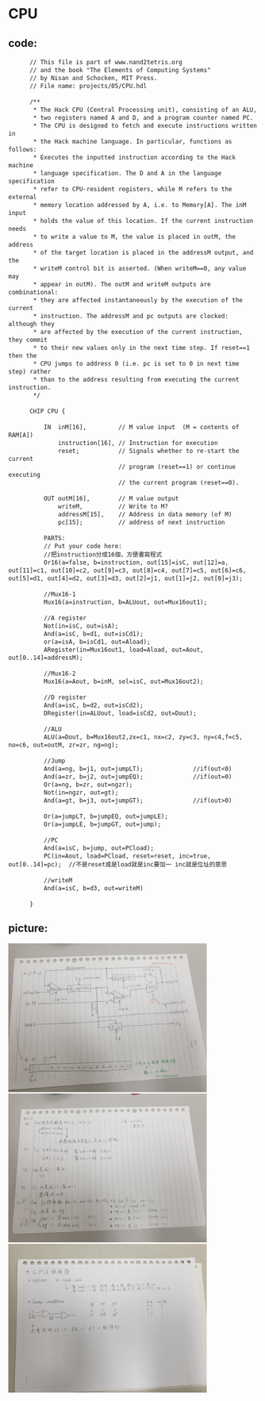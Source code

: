 # CPU

## code:
          // This file is part of www.nand2tetris.org
          // and the book "The Elements of Computing Systems"
          // by Nisan and Schocken, MIT Press.
          // File name: projects/05/CPU.hdl

          /**
           * The Hack CPU (Central Processing unit), consisting of an ALU,
           * two registers named A and D, and a program counter named PC.
           * The CPU is designed to fetch and execute instructions written in 
           * the Hack machine language. In particular, functions as follows:
           * Executes the inputted instruction according to the Hack machine 
           * language specification. The D and A in the language specification
           * refer to CPU-resident registers, while M refers to the external
           * memory location addressed by A, i.e. to Memory[A]. The inM input 
           * holds the value of this location. If the current instruction needs 
           * to write a value to M, the value is placed in outM, the address 
           * of the target location is placed in the addressM output, and the 
           * writeM control bit is asserted. (When writeM==0, any value may 
           * appear in outM). The outM and writeM outputs are combinational: 
           * they are affected instantaneously by the execution of the current 
           * instruction. The addressM and pc outputs are clocked: although they 
           * are affected by the execution of the current instruction, they commit 
           * to their new values only in the next time step. If reset==1 then the 
           * CPU jumps to address 0 (i.e. pc is set to 0 in next time step) rather 
           * than to the address resulting from executing the current instruction. 
           */

          CHIP CPU {

              IN  inM[16],         // M value input  (M = contents of RAM[A])
                  instruction[16], // Instruction for execution
                  reset;           // Signals whether to re-start the current
                                   // program (reset==1) or continue executing
                                   // the current program (reset==0).

              OUT outM[16],        // M value output
                  writeM,          // Write to M? 
                  addressM[15],    // Address in data memory (of M)
                  pc[15];          // address of next instruction

              PARTS:
              // Put your code here:
              //把instruction分成16個，方便書寫程式
              Or16(a=false, b=instruction, out[15]=isC, out[12]=a, out[11]=c1, out[10]=c2, out[9]=c3, out[8]=c4, out[7]=c5, out[6]=c6, out[5]=d1, out[4]=d2, out[3]=d3, out[2]=j1, out[1]=j2, out[0]=j3);

              //Mux16-1
              Mux16(a=instruction, b=ALUout, out=Mux16out1);

              //A register
              Not(in=isC, out=isA);
              And(a=isC, b=d1, out=isCd1);
              or(a=isA, b=isCd1, out=Aload);
              ARegister(in=Mux16out1, load=Aload, out=Aout, out[0..14]=addressM);

              //Mux16-2
              Mux16(a=Aout, b=inM, sel=isC, out=Mux16out2);

              //D register
              And(a=isC, b=d2, out=isCd2);
              DRegister(in=ALUout, load=isCd2, out=Dout);

              //ALU
              ALU(a=Dout, b=Mux16out2,zx=c1, nx=c2, zy=c3, ny=c4,f=c5, no=c6, out=outM, zr=zr, ng=ng);

              //Jump
              And(a=ng, b=j1, out=jumpLT);              //if(out<0)
              And(a=zr, b=j2, out=jumpEQ);              //if(out=0)
              Or(a=ng, b=zr, out=ngzr);
              Not(in=ngzr, out=gt);
              And(a=gt, b=j3, out=jumpGT);              //if(out>0)

              Or(a=jumpLT, b=jumpEQ, out=jumpLE);
              Or(a=jumpLE, b=jumpGT, out=jump);

              //PC
              And(a=isC, b=jump, out=PCload);
              PC(in=Aout, load=PCload, reset=reset, inc=true, out[0..14]=pc);  //不是reset或是load就是inc要加一 inc就是位址的意思

              //writeM
              And(a=isC, b=d3, out=writeM)

          }

## picture:
  <img src="./picture5/CPU3.jpg" height=300 weight=200 />
  <img src="./picture5/CPU2.jpg" height=300 weight=200 />
  <img src="./picture5/CPU1.jpg" height=300 weight=200 />

